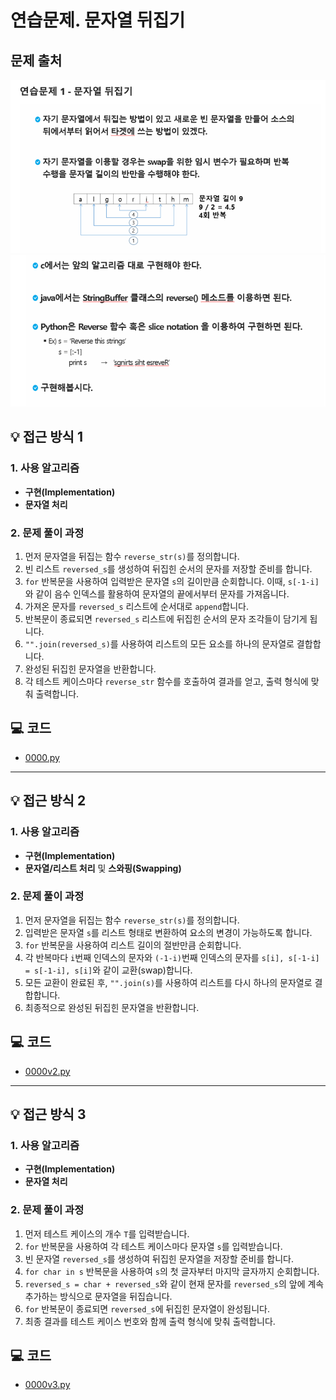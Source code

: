 # 연습문제. 문자열 뒤집기 

## 문제 출처
![문자열 뒤집기](../../images/05-string1.png)
![문자열 뒤집기](../../images/05-string2.png)

## 💡 접근 방식 1

### 1. 사용 알고리즘
* **구현(Implementation)**
* **문자열 처리**

### 2. 문제 풀이 과정
1.  먼저 문자열을 뒤집는 함수 `reverse_str(s)`를 정의합니다.
2.  빈 리스트 `reversed_s`를 생성하여 뒤집힌 순서의 문자를 저장할 준비를 합니다.
3.  `for` 반복문을 사용하여 입력받은 문자열 `s`의 길이만큼 순회합니다. 이때, `s[-1-i]`와 같이 음수 인덱스를 활용하여 문자열의 끝에서부터 문자를 가져옵니다.
4.  가져온 문자를 `reversed_s` 리스트에 순서대로 `append`합니다.
5.  반복문이 종료되면 `reversed_s` 리스트에 뒤집힌 순서의 문자 조각들이 담기게 됩니다.
6.  `"".join(reversed_s)`를 사용하여 리스트의 모든 요소를 하나의 문자열로 결합합니다.
7.  완성된 뒤집힌 문자열을 반환합니다.
8.  각 테스트 케이스마다 `reverse_str` 함수를 호출하여 결과를 얻고, 출력 형식에 맞춰 출력합니다.



## 💻 코드
* [0000.py](0000.py)

---

## 💡 접근 방식 2

### 1. 사용 알고리즘
* **구현(Implementation)**
* **문자열/리스트 처리** 및 **스와핑(Swapping)**

### 2. 문제 풀이 과정
1.  먼저 문자열을 뒤집는 함수 `reverse_str(s)`를 정의합니다.
2.  입력받은 문자열 `s`를 리스트 형태로 변환하여 요소의 변경이 가능하도록 합니다.
3.  `for` 반복문을 사용하여 리스트 길이의 절반만큼 순회합니다.
4.  각 반복마다 `i`번째 인덱스의 문자와 `(-1-i)`번째 인덱스의 문자를 `s[i], s[-1-i] = s[-1-i], s[i]`와 같이 교환(swap)합니다.
5.  모든 교환이 완료된 후, `"".join(s)`를 사용하여 리스트를 다시 하나의 문자열로 결합합니다.
6.  최종적으로 완성된 뒤집힌 문자열을 반환합니다.


## 💻 코드
* [0000v2.py](0000v2.py)

---

## 💡 접근 방식 3

### 1. 사용 알고리즘
* **구현(Implementation)**
* **문자열 처리**

### 2. 문제 풀이 과정
1.  먼저 테스트 케이스의 개수 `T`를 입력받습니다.
2.  `for` 반복문을 사용하여 각 테스트 케이스마다 문자열 `s`를 입력받습니다.
3.  빈 문자열 `reversed_s`를 생성하여 뒤집힌 문자열을 저장할 준비를 합니다.
4.  `for char in s` 반복문을 사용하여 `s`의 첫 글자부터 마지막 글자까지 순회합니다.
5.  `reversed_s = char + reversed_s`와 같이 현재 문자를 `reversed_s`의 앞에 계속 추가하는 방식으로 문자열을 뒤집습니다.
6.  `for` 반복문이 종료되면 `reversed_s`에 뒤집힌 문자열이 완성됩니다.
7.  최종 결과를 테스트 케이스 번호와 함께 출력 형식에 맞춰 출력합니다.


## 💻 코드
* [0000v3.py](0000v3.py)